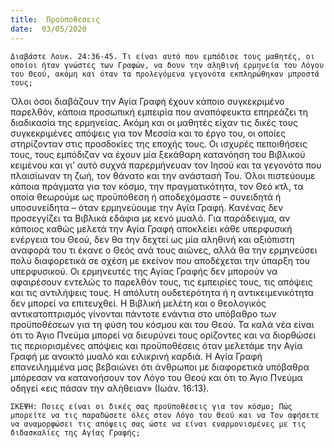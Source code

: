 ```yaml
---
title:  Προϋποθεσεις
date:  03/05/2020
---
```


`Διαβάστε Λουκ. 24:36-45. Τι είναι αυτό που εμπόδισε τους μαθητές, οι οποίοι ήταν γνώστες των Γραφών, να δουν την αληθινή ερμηνεία του Λόγου του Θεού, ακόμη και όταν τα προλεγόμενα γεγονότα εκπληρώθηκαν μπροστά τους;`

Όλοι όσοι διαβάζουν την Αγία Γραφή έχουν κάποιο συγκεκριμένο παρελθόν, κάποια προσωπική εμπειρία που αναπόφευκτα επηρεάζει τη διαδικασία της ερμηνείας. Ακόμη και οι μαθητές είχαν τις δικές τους συγκεκριμένες απόψεις για τον Μεσσία και το έργο του, οι οποίες στηρίζονταν στις προσδοκίες της εποχής τους. Οι ισχυρές πεποιθήσεις τους, τους εμπόδιζαν να έχουν μία ξεκάθαρη κατανόηση του Βιβλικού κειμένου και γι’ αυτό συχνά παρερμήνευαν τον Ιησού και τα γεγονότα που πλαισίωναν τη ζωή, τον θάνατο και την ανάστασή Του. Όλοι πιστεύουμε κάποια πράγματα για τον κόσμο, την πραγματικότητα, τον Θεό κτλ, τα οποία θεωρούμε ως προϋπόθεση ή αποδεχόμαστε – συνειδητά ή υποσυνείδητα – όταν ερμηνεύουμε την Αγία Γραφή. Κανένας δεν προσεγγίζει τα Βιβλικά εδάφια με κενό μυαλό. Για παράδειγμα, αν κάποιος καθώς μελετά την Αγία Γραφή αποκλείει κάθε υπερφυσική ενέργεια του Θεού, δεν θα την δεχτεί ως μία αληθινή και αξιόπιστη αναφορά του τι έκανε ο Θεός ανά τους αιώνες, αλλά θα την ερμηνεύσει πολύ διαφορετικά σε σχέση με εκείνον που αποδέχεται την ύπαρξη του υπερφυσικού. Οι ερμηνευτές της Αγίας Γραφής δεν μπορούν να αφαιρέσουν εντελώς το παρελθόν τους, τις εμπειρίες τους, τις απόψεις και τις αντιλήψεις τους. Η απόλυτη ουδετερότητα ή η αντικειμενικότητα δεν μπορεί να επιτευχθεί. Η Βιβλική μελέτη και ο θεολογικός αντικατοπτρισμός γίνονται πάντοτε ενάντια στο υπόβαθρο των προϋποθέσεων για τη φύση του κόσμου και του Θεού. Τα καλά νέα είναι ότι το Άγιο Πνεύμα μπορεί να διευρύνει τους ορίζοντες και να διορθώσει τις περιορισμένες απόψεις και προϋποθέσεις όταν μελετάμε την Αγία Γραφή με ανοικτό μυαλό και ειλικρινή καρδιά. Η Αγία Γραφή επανειλημμένα μας βεβαιώνει ότι άνθρωποι με διαφορετικά υπόβαθρα μπόρεσαν να κατανοήσουν τον Λόγο του Θεού και ότι το Άγιο Πνεύμα οδηγεί «εις πάσαν την αλήθειαν» (Ιωάν. 16:13).

`ΣΚΕΨΗ: Ποιες είναι οι δικές σας προϋποθέσεις για τον κόσμο; Πώς μπορείτε να τις παραδώσετε όλες στον Λόγο του Θεού και να Τον αφήσετε να αναμορφώσει τις απόψεις σας ώστε να είναι εναρμονισμένες με τις διδασκαλίες της Αγίας Γραφής;`